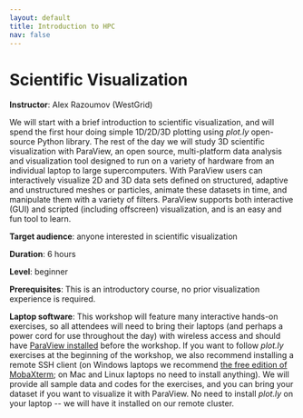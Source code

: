 ```yaml
---
layout: default
title: Introduction to HPC
nav: false
---
```


# Scientific Visualization

**Instructor**: Alex Razoumov (WestGrid)

We will start with a brief introduction to scientific visualization, and will spend the first hour doing
simple 1D/2D/3D plotting using *plot.ly* open-source Python library. The rest of the day we will study 3D
scientific visualization with ParaView, an open source, multi-platform data analysis and visualization
tool designed to run on a variety of hardware from an individual laptop to large supercomputers. With
ParaView users can interactively visualize 2D and 3D data sets defined on structured, adaptive and
unstructured meshes or particles, animate these datasets in time, and manipulate them with a variety of
filters. ParaView supports both interactive (GUI) and scripted (including offscreen) visualization, and
is an easy and fun tool to learn.

**Target audience**: anyone interested in scientific visualization

<!-- **Course plan**: -->

**Duration**: 6 hours

**Level**: beginner

**Prerequisites**: This is an introductory course, no prior visualization experience is required. 

**Laptop software**: This workshop will feature many interactive hands-on exercises, so all attendees
will need to bring their laptops (and perhaps a power cord for use throughout the day) with wireless
access and should have <a href="https://www.paraview.org/download" target="_blank">ParaView installed</a>
before the workshop. If you want to follow *plot.ly* exercises at the beginning of the workshop, we also
recommend installing a remote SSH client (on Windows laptops we recommend <a
href="https://mobaxterm.mobatek.net/download.html" target="_blank">the free edition of MobaXterm</a>; on Mac and Linux
laptops no need to install anything). We will provide all sample data and codes for the exercises, and
you can bring your dataset if you want to visualize it with ParaView. No need to install *plot.ly* on
your laptop -- we will have it installed on our remote cluster.
